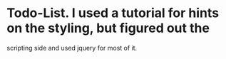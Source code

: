 # Todo-List. I used a tutorial for hints on the styling, but figured out the
scripting side and used jquery for most of it.
